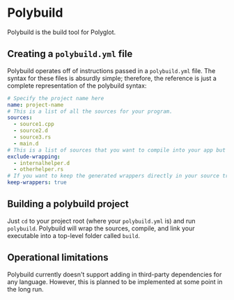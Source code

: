 # Polybuild

Polybuild is the build tool for Polyglot.

## Creating a `polybuild.yml` file

Polybuild operates off of instructions passed in a `polybuild.yml` file. The syntax for these files is absurdly simple; therefore, the reference is just a complete representation of the polybuild syntax:

```yml
# Specify the project name here
name: project-name
# This is a list of all the sources for your program.
sources:
  - source1.cpp
  - source2.d
  - source3.rs
  - main.d
# This is a list of sources that you want to compile into your app but exclude from wrapping.
exclude-wrapping:
  - internalhelper.d
  - otherhelper.rs
# If you want to keep the generated wrappers directly in your source tree, use this option.
keep-wrappers: true
```

## Building a polybuild project

Just `cd` to your project root (where your `polybuild.yml` is) and run `polybuild`. Polybuild will wrap the sources, compile, and link your executable into a top-level folder called `build`.

## Operational limitations

Polybuild currently doesn't support adding in third-party dependencies for any language. However, this is planned to be implemented at some point in the long run.
